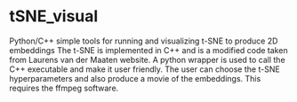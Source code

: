 # tSNE_visual
Python/C++ simple tools for running and visualizing t-SNE to produce 2D embeddings
The t-SNE is implemented in C++ and is a modified code taken from Laurens van der Maaten website.
A python wrapper is used to call the C++ executable and make it user friendly. The user can
choose the t-SNE hyperparameters and also produce a movie of the embeddings. This requires the ffmpeg software.
 
 
